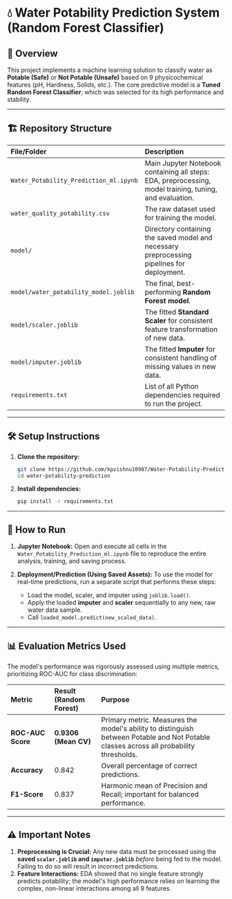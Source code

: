 # 💧 Water Potability Prediction System (Random Forest Classifier)

## 🎯 Overview

This project implements a machine learning solution to classify water as **Potable (Safe)** or **Not Potable (Unsafe)** based on 9 physicochemical features (pH, Hardness, Solids, etc.). The core predictive model is a **Tuned Random Forest Classifier**, which was selected for its high performance and stability.

---

## 🏗️ Repository Structure

| File/Folder | Description |
| :--- | :--- |
| `Water_Potability_Prediction_ml.ipynb` | Main Jupyter Notebook containing all steps: EDA, preprocessing, model training, tuning, and evaluation. |
| `water_quality_potability.csv` | The raw dataset used for training the model. |
| `model/` | Directory containing the saved model and necessary preprocessing pipelines for deployment. |
| `model/water_potability_model.joblib` | The final, best-performing **Random Forest model**. |
| `model/scaler.joblib` | The fitted **Standard Scaler** for consistent feature transformation of new data. |
| `model/imputer.joblib` | The fitted **Imputer** for consistent handling of missing values in new data. |
| `requirements.txt` | List of all Python dependencies required to run the project. |

---

## 🛠️ Setup Instructions

1.  **Clone the repository:**
    ```bash
    git clone https://github.com/kpvishnu10987/Water-Potability-Prediction.git
    cd water-potability-prediction
    ```

2.  **Install dependencies:**
    ```bash
    pip install -r requirements.txt
    ```

---

## 🚀 How to Run

1.  **Jupyter Notebook:** Open and execute all cells in the `Water_Potability_Prediction_ml.ipynb` file to reproduce the entire analysis, training, and saving process.

2.  **Deployment/Prediction (Using Saved Assets):** To use the model for real-time predictions, run a separate script that performs these steps:
    * Load the model, scaler, and imputer using `joblib.load()`.
    * Apply the loaded **imputer** and **scaler** sequentially to any new, raw water data sample.
    * Call `loaded_model.predict(new_scaled_data)`.

---

## 📊 Evaluation Metrics Used

The model's performance was rigorously assessed using multiple metrics, prioritizing ROC-AUC for class discrimination:

| Metric | Result (Random Forest) | Purpose |
| :--- | :--- | :--- |
| **ROC-AUC Score** | **0.9306 (Mean CV)** | Primary metric. Measures the model's ability to distinguish between Potable and Not Potable classes across all probability thresholds. |
| **Accuracy** | 0.842 | Overall percentage of correct predictions. |
| **F1-Score** | 0.837 | Harmonic mean of Precision and Recall; important for balanced performance. |

---

## ⚠️ Important Notes

1.  **Preprocessing is Crucial:** Any new data must be processed using the **saved `scaler.joblib` and `imputer.joblib`** *before* being fed to the model. Failing to do so will result in incorrect predictions.
2.  **Feature Interactions:** EDA showed that no single feature strongly predicts potability; the model's high performance relies on learning the complex, non-linear interactions among all 9 features.
